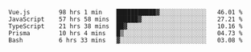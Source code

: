 <!--START_SECTION:waka-->

```text
Vue.js        98 hrs 1 min    ███████████▓░░░░░░░░░░░░░   46.01 %
JavaScript    57 hrs 58 mins  ██████▓░░░░░░░░░░░░░░░░░░   27.21 %
TypeScript    21 hrs 38 mins  ██▓░░░░░░░░░░░░░░░░░░░░░░   10.16 %
Prisma        10 hrs 4 mins   █▒░░░░░░░░░░░░░░░░░░░░░░░   04.73 %
Bash          6 hrs 33 mins   ▓░░░░░░░░░░░░░░░░░░░░░░░░   03.08 %
```

<!--END_SECTION:waka-->

